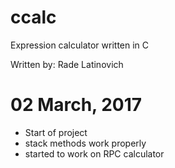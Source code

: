 # ccalc
Expression calculator written in C

Written by: Rade Latinovich


# 02 March, 2017
 -	Start of project
 -	stack methods work properly
 - started to work on RPC calculator
